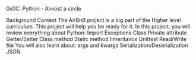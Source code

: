 0x0C. Python - Almost a circle

Background Context
The AirBnB project is a big part of the Higher level curriculum. This project will help you be ready for it.
In this project, you will review everything about Python:
Import
Exceptions
Class
Private attribute
Getter/Setter
Class method
Static method
Inheritance
Unittest
Read/Write file
You will also learn about:
args and kwargs
Serialization/Deserialization
JSON
